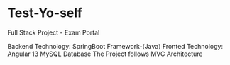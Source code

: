 # Test-Yo-self
Full Stack Project - Exam Portal


Backend Technology: SpringBoot Framework-(Java)
Fronted Technology: Angular 13
MySQL Database
The Project follows MVC Architecture
